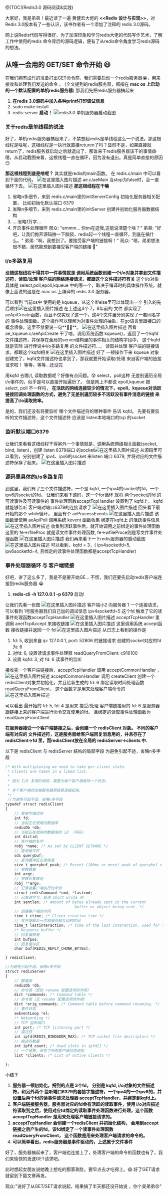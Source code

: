 @[TOC](Redis3.0 源码阅读&实践)


大家好，我是弟弟！最近读了一遍 黄健宏大佬的 **<<Redis 设计与实现>>**，对Redis 3.0版本有了一些认识，该书作者有一个添加了注释的 redis 3.0源码。

网上说Redis代码写得很好，为了加深印象和学习redis大佬的代码写作艺术，了解工作中使用的redis 命令背后的源码逻辑，便有了从redis命令角度学习redis源码的想法。

## 从唯一会用的 GET/SET 命令开始 😃
在我们胸有成竹的准备打出GET命令前，我们需要启动一个redis服务器😭，用来接收和处理我们发送的命令 。
(全文提到的redis服务器，都指在 **mac os 上启动的一个默认配置的单机redis服务器**)
那我们先把redis服务器搞起来
 1. **在redis 3.0源码中加入各种printf打印调试信息**
 2. sudo make install
 3. redis-server **启动！**
![redis3.0 单机服务器启动截图](https://img-blog.csdnimg.cn/20200509133710481.png?x-oss-process=image/watermark,type_ZmFuZ3poZW5naGVpdGk,shadow_10,text_aHR0cHM6Ly9ibG9nLmNzZG4ubmV0L2ExNTgzNzI1ODI=,size_16,color_FFFFFF,t_70)
### 关于redis是单线程的说法
好了，单机redis服务器搞起来了，不禁想起redis是单线程这么一个说法。那这根线程是啥呢，这根线程是一执行就直接returen了吗？显然不是，如果直接就return了，redis服务器启动之后就退出了，那谁来干redis服务器该干的事情😱
嗯，从启动截图来看，这根线程一直在循环，因为没有退出。真是简单直接的原因 😏

**那这根线程到底是啥呢？**
其实就是redis的main函数。
在 redis.c/main 中可以看到下面的代码，
![在这里插入图片描述](https://img-blog.csdnimg.cn/20200509141242268.png?x-oss-process=image/watermark,type_ZmFuZ3poZW5naGVpdGk,shadow_10,text_aHR0cHM6Ly9ibG9nLmNzZG4ubmV0L2ExNTgzNzI1ODI=,size_16,color_FFFFFF,t_70)
ae.c/aeMain 当stop为false时，会一直循环下去。
![在这里插入图片描述](https://img-blog.csdnimg.cn/20200509141505349.png?x-oss-process=image/watermark,type_ZmFuZ3poZW5naGVpdGk,shadow_10,text_aHR0cHM6Ly9ibG9nLmNzZG4ubmV0L2ExNTgzNzI1ODI=,size_16,color_FFFFFF,t_70)
**那这根线程在干嘛**
1. 省略n多细节，来到 redis.c/main里的initServerConfig 初始化服务器相关配置， 比如初始化默认端口 6379
2. 省略n多细节，来到 redis.c/main里的initServer 创建并初始化服务器数据结构
3. ....省略1万字...
4. 开启事件处理循环
观众: "emmm... 你tm在逗我,这能说清楚个啥？"
弟弟: "好吧，让我们抛开源码拍一下脑袋，redis起一个线程一直循环，到底在搞什么。"
弟弟: "啊，我想到了。要接受客户端的链接啊！"
观众: "嗯，弟弟想法很不错，居然能想到要接受客户端的链接 😤"

### i/o多路复用
**没错这根线程干得其中一件事情就是 调用系统函数创建一个i/o对象并拿到文件描述符，读取/处理 客户端的网络连接请求，都跟这个文件描述符有关**
这个i/o对象 具体是 select,poll,epoll,kqueue 中的哪一个，取决于编译时的具体操作系统，就像上面说的这是在 mac os 上编译的 redis 3.0 服务器，

可以看到 当前os中 使用的是 kqueue，从这个if/else里可以体现出一个 引入的先后顺序![在这里插入图片描述](https://img-blog.csdnimg.cn/20200509143537661.png?x-oss-process=image/watermark,type_ZmFuZ3poZW5naGVpdGk,shadow_10,text_aHR0cHM6Ly9ibG9nLmNzZG4ubmV0L2ExNTgzNzI1ODI=,size_16,color_FFFFFF,t_70)
在上述这4个 7，8年前的 文件 都实现了 aeApiCreate函数，而且不仅实现了这一个，这4个文件里分别实现了一套同名字的 事件处理函数。这个操作可以理解为对事件处理的抽象，在go语言里跟接口的概念很像，这里不禁要说一句**🐂🍺**。
![在这里插入图片描述](https://img-blog.csdnimg.cn/20200509143344106.png?x-oss-process=image/watermark,type_ZmFuZ3poZW5naGVpdGk,shadow_10,text_aHR0cHM6Ly9ibG9nLmNzZG4ubmV0L2ExNTgzNzI1ODI=,size_16,color_FFFFFF,t_70)
再看 ae_kqueue.c/aeApiCreate 干了啥，调用系统函数 kqueue()，返回了一个kqfd文件描述符，并保存在全局的server结构里的事件相关的结构字段中，
这个kqfd就是实际 进行传说中i/o多路复用 的文件描述符...， 读取并处理 客户端的链接请求，都跟这个kqfd相关
![在这里插入图片描述](https://img-blog.csdnimg.cn/20200509144641266.png?x-oss-process=image/watermark,type_ZmFuZ3poZW5naGVpdGk,shadow_10,text_aHR0cHM6Ly9ibG9nLmNzZG4ubmV0L2ExNTgzNzI1ODI=,size_16,color_FFFFFF,t_70)
好了 一顿操作下来 kqueue 对象创建完了，kqfd文件描述符也拿到了，那我就要开始读取/处理 来自客户端的链接请求啦！ 
等等，等等...还没完

用kqfd 去哪儿 读取数据呢？好像有点问题。😰
select，poll这种 无差别遍历全局i/o事件的，似乎是可以直接开始遍历了。
但是网上不都说 epoll,kqueue 跟 select, poll 不一样吗，
**在活跃的网络连接较少的情况下，epoll，kqueue对活跃链接回调处理函数的方式，避免了无差别遍历较多不活跃没有事件消息的链接 来提高了i/o读取效率。**

是的，我们还没有将要监听 哪个文件描述符的哪种事件 告诉 kqfd。
先要有要监听的文件描述符，这个文件描述符 应该是 listen本地端口的tcp 的socket


### 监听默认端口6379
让我们来看看这根线程干得另外一个事情就是，调用系统网络相关函数(socket, bind, listen)，创建 listen 6379端口 的socket![在这里插入图片描述](https://img-blog.csdnimg.cn/20200509152007285.png?x-oss-process=image/watermark,type_ZmFuZ3poZW5naGVpdGk,shadow_10,text_aHR0cHM6Ly9ibG9nLmNzZG4ubmV0L2ExNTgzNzI1ODI=,size_16,color_FFFFFF,t_70)
从源码里可以看到，分别创建了 ipv4、ipv6的socket 来listen 端口 6379, 并将对应的文件描述符保存了起来。
![在这里插入图片描述](https://img-blog.csdnimg.cn/20200509152044716.png?x-oss-process=image/watermark,type_ZmFuZ3poZW5naGVpdGk,shadow_10,text_aHR0cHM6Ly9ibG9nLmNzZG4ubmV0L2ExNTgzNzI1ODI=,size_16,color_FFFFFF,t_70)


### 源码里具体的i/o多路复用
到这里，我们有了三个文件描述符，一个是 kqfd, 一个ipv4的socket的fd，一个ipv6的socket的fd。
让我们来看下源码，这一个for循环 就将 两个socket的fd 的可读事件及可读事件的 事件处理函数acceptTcpHandler 设置到了 kqfd上。
kqfd就能够监听 客户端对端口6379的连接请求了
![在这里插入图片描述](https://img-blog.csdnimg.cn/20200509152525371.png?x-oss-process=image/watermark,type_ZmFuZ3poZW5naGVpdGk,shadow_10,text_aHR0cHM6Ly9ibG9nLmNzZG4ubmV0L2ExNTgzNzI1ODI=,size_16,color_FFFFFF,t_70)
回头看下最开始的那个 while循环， 里面有个 aeProcessEvents
![在这里插入图片描述](https://img-blog.csdnimg.cn/20200509153147840.png?x-oss-process=image/watermark,type_ZmFuZ3poZW5naGVpdGk,shadow_10,text_aHR0cHM6Ly9ibG9nLmNzZG4ubmV0L2ExNTgzNzI1ODI=,size_16,color_FFFFFF,t_70)
该函数里使用 aeApiPoll 调用系统 kevent 函数收集 绑定在kqfd上 的活跃事件信息
![在这里插入图片描述](https://img-blog.csdnimg.cn/20200509153622521.png?x-oss-process=image/watermark,type_ZmFuZ3poZW5naGVpdGk,shadow_10,text_aHR0cHM6Ly9ibG9nLmNzZG4ubmV0L2ExNTgzNzI1ODI=,size_16,color_FFFFFF,t_70)
收集到活跃事件后，就开始调用之前绑定的事件处理函数
这里的 fe->rfileProc 就是读文件事件处理函数, fe->wfileProce则是写文件事件处理函数
![在这里插入图片描述](https://img-blog.csdnimg.cn/20200509154014427.png?x-oss-process=image/watermark,type_ZmFuZ3poZW5naGVpdGk,shadow_10,text_aHR0cHM6Ly9ibG9nLmNzZG4ubmV0L2ExNTgzNzI1ODI=,size_16,color_FFFFFF,t_70)
我们再来看下一下redis服务器的启动截图
![在这里插入图片描述](https://img-blog.csdnimg.cn/2020050915495479.png?x-oss-process=image/watermark,type_ZmFuZ3poZW5naGVpdGk,shadow_10,text_aHR0cHM6Ly9ibG9nLmNzZG4ubmV0L2ExNTgzNzI1ODI=,size_16,color_FFFFFF,t_70)
可以看到，kqfd = 3，( ipv4socketfd=5, ipv6socketfd=4, 且绑定的读事件处理函数都是acceptTcpHandler)
### 事件处理器循环 与 客户端链接
好吧，讲了这么多了，我是不是要开始GE...
不慌，我们还要先启动redis客户端连接到redis服务器 😭
 1. **redis-cli -h 127.0.0.1 -p 6379** 启动!

让我们先看一张图
![在这里插入图片描述](https://img-blog.csdnimg.cn/20200509173151522.jpeg?x-oss-process=image/watermark,type_ZmFuZ3poZW5naGVpdGk,shadow_10,text_aHR0cHM6Ly9ibG9nLmNzZG4ubmV0L2ExNTgzNzI1ODI=,size_16,color_FFFFFF,t_70)
客户端小2 向服务器 1 一个连接请求，可以看到 1号服务器我们自己加的调试信息
ipv4socketfd=5 这个fd 触发了它的读事件处理函数acceptTcpHandler
![在这里插入图片描述](https://img-blog.csdnimg.cn/20200509161908381.png?x-oss-process=image/watermark,type_ZmFuZ3poZW5naGVpdGk,shadow_10,text_aHR0cHM6Ly9ibG9nLmNzZG4ubmV0L2ExNTgzNzI1ODI=,size_16,color_FFFFFF,t_70)
acceptTcpHandler 里调用 anetTcpAccept 来接收链接
![在这里插入图片描述](https://img-blog.csdnimg.cn/20200509160323448.png?x-oss-process=image/watermark,type_ZmFuZ3poZW5naGVpdGk,shadow_10,text_aHR0cHM6Ly9ibG9nLmNzZG4ubmV0L2ExNTgzNzI1ODI=,size_16,color_FFFFFF,t_70)
这里调用系统 accept函数 接收链接并返回一个 fd
![在这里插入图片描述](https://img-blog.csdnimg.cn/20200509160404750.png?x-oss-process=image/watermark,type_ZmFuZ3poZW5naGVpdGk,shadow_10,text_aHR0cHM6Ly9ibG9nLmNzZG4ubmV0L2ExNTgzNzI1ODI=,size_16,color_FFFFFF,t_70)
从日志上看到的操作是

  1. fd: 5, 收到来自 ip: 127.0.0.1, port: 52806 的链接请求 创建的socket对应的fd为: 6
  2. 对fd: 6, 设置读请求事件处理器 readQueryFromClient: c916100
  3. 设置 kqfd: 3, 对 fd: 6 读事件的监听

接收完一个客户端链接后，acceptTcpHandler 调用 acceptCommonHandler ，
![在这里插入图片描述](https://img-blog.csdnimg.cn/20200509162042434.png?x-oss-process=image/watermark,type_ZmFuZ3poZW5naGVpdGk,shadow_10,text_aHR0cHM6Ly9ibG9nLmNzZG4ubmV0L2ExNTgzNzI1ODI=,size_16,color_FFFFFF,t_70)
acceptCommonHandler 调用 createClient 创建一个redisClient对象并初始化，并且给新生成的 fd: 6 绑定读取时间处理函数readQueryFromClient， 这个函数才是用来处理客户端命令的 
![在这里插入图片描述](https://img-blog.csdnimg.cn/20200509162329630.png?x-oss-process=image/watermark,type_ZmFuZ3poZW5naGVpdGk,shadow_10,text_aHR0cHM6Ly9ibG9nLmNzZG4ubmV0L2ExNTgzNzI1ODI=,size_16,color_FFFFFF,t_70)


可以看出 最开始的 fd: 5, fd: 4 是用来 接受/处理 客户端链接用的
fd: 6 是服务器跟链接上来的客户端进行命令交互使用的fd。 且绑定的读取事件处理函数为 readQueryFromClient


**在服务器接受一个客户端链接之后，会创建一个 redisClient 对象。
不同的客户端有对应的 文件描述符，这是服务器给客户端回复消息用的，并且存在了redisClient->fd 里，而redisClient放在全局的 redisServer->clients 中.**

以下是 redisClient 与 redisServer  结构的局部字段
为避免引起不适，省略n多字段

```javascript
/* With multiplexing we need to take per-client state.
 * Clients are taken in a liked list.
 *
 * 因为 I/O 复用的缘故，需要为每个客户端维持一个状态。
 *
 * 多个客户端状态被服务器用链表连接起来。
 */
 //为避免引起不适，省略n多字段
typedef struct redisClient
{
    // 套接字描述符
    int fd;
    // 当前正在使用的数据库
    redisDb *db;
    // 当前正在使用的数据库的 id （号码）
    int dictid;
    // 客户端的名字
    robj *name; /* As set by CLIENT SETNAME */
    // 查询缓冲区
    sds querybuf;
    // 查询缓冲区长度峰值
    size_t querybuf_peak; /* Recent (100ms or more) peak of querybuf size */
    // 参数数量
    int argc;
    // 参数对象数组
    robj **argv;
    // 记录被客户端执行的命令
    struct redisCommand *cmd, *lastcmd;
    // 已发送字节，处理 short write 用
    int sentlen; /* Amount of bytes already sent in the current
                               buffer or object being sent. */
    // 创建客户端的时间
    time_t ctime; /* Client creation time */
    // 客户端最后一次和服务器互动的时间
    time_t lastinteraction; /* time of the last interaction, used for timeout */
    /* Response buffer */
    // 回复偏移量
    int bufpos;
    // 回复缓冲区
    char buf[REDIS_REPLY_CHUNK_BYTES];

} redisClient;

//为避免引起不适，省略n多字段
struct redisServer
{
    // 数据库
    redisDb *db;
    // 命令表（受到 rename 配置选项的作用）
    dict *commands; /* Command table */
    // 命令表（无 rename 配置选项的作用）
    dict *orig_commands; /* Command table before command renaming. */
    // 事件状态
    aeEventLoop *el;
    /* Networking */
    // TCP 监听端口
    int port; /* TCP listening port */
    // 描述符
    int ipfd[REDIS_BINDADDR_MAX]; /* TCP socket file descriptors */
    // 描述符数量
    int ipfd_count; /* Used slots in ipfd[] */
    // 一个链表，保存了所有客户端状态结构
    list *clients; /* List of active clients */

};
```

小结下
  1. **服务器一顿初始化，捋到的点是 3个fd， 分别是 kqfd, i/o对象的文件描述符，和另外两个 监听端口6379的套接字描述符，一个ipv4的一个ipv6的，并设置后两个fd的读事件请求处理器 acceptTcpHandler，并绑定到kqfd上。**
  2. **客户端链接服务器，服务器对应的fd会有活跃的读取事件，使用 i/o对应描述符读取到之后，使用对应fd绑定的读取事件处理函数进行处理，这个函数 acceptTcpHandler 是用来处理客户端链接请求的。**
  3. **acceptTcpHandler 会创建一个redisClient 并初始化结构， 会用到accept链接之后产生的fd，该fd绑定了一个读事件处理函数readQueryFromClient， 这个函数是用来处理客户端请求的命令的。**
  4.  **可以简单看出，redis服务器是事件驱动的，上述属于文件事件**
  
  好了，服务器搞起来了，客户端也连接上了，处理客户端的命令的函数也有了，我们来愉快的发送GET请求吧。

此时想起女朋友说她晚上想吃的那家涮肚。要早点去才吃得上。😱
好了GET请求就留到下篇文章再发。

观众:"说好了从GET/SET请求说起，结果搞了半天都还没开始说 ，你个臭弟弟😡"
  